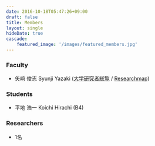 ```yaml
---
date: 2016-10-18T05:47:26+09:00
draft: false
title: Members
layout: single
hideDate: true
cascade:
    featured_image: '/images/featured_members.jpg'
---
```


### Faculty

- 矢﨑 俊志 Syunji Yazaki ([大学研究者総覧](https://researchers.uec.ac.jp/search/detail?systemId=66331fd1bcf826a4520e17560c007669&lang=ja) / [Researchmap](https://researchmap.jp/syunji))

### Students

- 平地 浩一 Koichi Hirachi (B4)

### Researchers

- 1名
